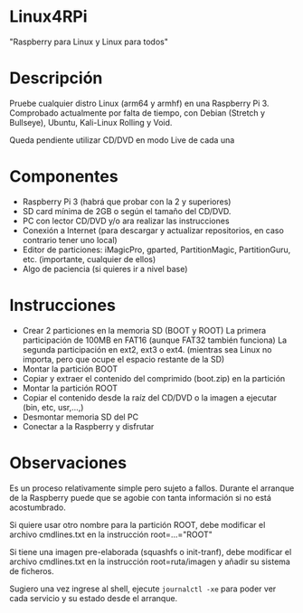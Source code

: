 # Linux4RPi
"Raspberry para Linux y Linux para todos"
# Descripción 
Pruebe cualquier distro Linux (arm64 y armhf) en una Raspberry Pi 3. Comprobado actualmente por falta de tiempo, con Debian (Stretch y Bullseye), Ubuntu, Kali-Linux Rolling y Void.
<p>Queda pendiente utilizar CD/DVD en modo Live de cada una</p>

# Componentes
- Raspberry Pi 3 (habrá que probar con la 2 y superiores)
- SD card mínima de 2GB o según el tamaño del CD/DVD.
- PC con lector CD/DVD y/o ara realizar las instrucciones 
- Conexión a Internet (para descargar y actualizar repositorios, en caso contrario tener uno local)
- Editor de particiones: iMagicPro, gparted, PartitionMagic, PartitionGuru, etc. (importante, cualquier de ellos)
- Algo de paciencia (si quieres ir a nivel base)
  
# Instrucciones 
- Crear 2 particiones en la memoria SD (BOOT y ROOT)
La primera participación de 100MB en FAT16 (aunque FAT32 también funciona)
La segunda participación en ext2, ext3 o ext4. (mientras sea Linux no importa, pero que ocupe el espacio restante de la SD)
- Montar la partición BOOT
- Copiar y extraer el contenido del comprimido (boot.zip) en la partición
- Montar la partición ROOT
- Copiar el contenido desde la raíz del CD/DVD o la imagen a ejecutar (bin, etc, usr,...,)
- Desmontar memoria SD del PC
- Conectar a la Raspberry y disfrutar
  
# Observaciones 
Es un proceso relativamente simple pero sujeto a fallos. Durante el arranque de la Raspberry puede que se agobie con tanta información si no está acostumbrado. 

Si quiere usar otro nombre para la partición ROOT, debe modificar el archivo cmdlines.txt en la instrucción root=...="ROOT"

Si tiene una imagen pre-elaborada (squashfs o init-tranf), debe modificar el archivo cmdlines.txt en la instrucción root=ruta/imagen y añadir su sistema de ficheros.

Sugiero una vez ingrese al shell, ejecute <code>journalctl -xe</code> para poder ver cada servicio y su estado desde el arranque. 

